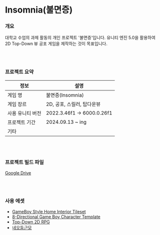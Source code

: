 # Insomnia(불면증)

### 개요

대학교 수업의 과제 활동의 개인 프로젝트 '불면증'입니다. 유니티 엔진 5.0을 활용하여 2D Top-Down 뷰 공포 게임을 제작하는 것이 목표입니다.

<br>
</br>

### 프로젝트 요약

| 정보 | 설명 |
|-----|-------|
| 게임 명 | 불면증(Insomnia) |
| 게임 장르| 2D, 공포, 스릴러, 탑다운뷰 |
| 사용 유니티 버전| 2022.3.46f1 -> 6000.0.26f1 |
| 프로젝트 기간 | 2024.09.13 ~ ing |
| 기타 | |

<br>
</br>

### 프로젝트 빌드 파일

[Google Drive]()

<br>
</br>

### 사용 에셋

* [GameBoy Style Home Interior Tileset](https://monkeyimage.itch.io/home-interior-tilesheet-gameboy-styled)
* [8-Directional Game Boy Character Template](https://gibbongl.itch.io/8-directional-gameboy-character-template)
* [Top-Down 2D RPG](https://goldmetal.co.kr/)
* [네오둥근모](https://neodgm.dalgona.dev/)
